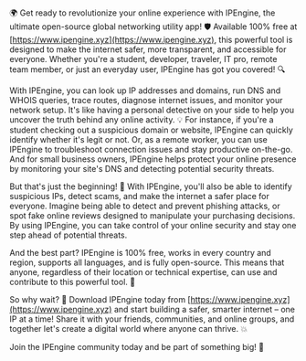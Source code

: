 🌍 Get ready to revolutionize your online experience with IPEngine, the ultimate open-source global networking utility app! 🛡️ Available 100% free at [https://www.ipengine.xyz](https://www.ipengine.xyz), this powerful tool is designed to make the internet safer, more transparent, and accessible for everyone. Whether you're a student, developer, traveler, IT pro, remote team member, or just an everyday user, IPEngine has got you covered! 🔍

With IPEngine, you can look up IP addresses and domains, run DNS and WHOIS queries, trace routes, diagnose internet issues, and monitor your network setup. It's like having a personal detective on your side to help you uncover the truth behind any online activity. 💡 For instance, if you're a student checking out a suspicious domain or website, IPEngine can quickly identify whether it's legit or not. Or, as a remote worker, you can use IPEngine to troubleshoot connection issues and stay productive on-the-go. And for small business owners, IPEngine helps protect your online presence by monitoring your site's DNS and detecting potential security threats.

But that's just the beginning! 🚀 With IPEngine, you'll also be able to identify suspicious IPs, detect scams, and make the internet a safer place for everyone. Imagine being able to detect and prevent phishing attacks, or spot fake online reviews designed to manipulate your purchasing decisions. By using IPEngine, you can take control of your online security and stay one step ahead of potential threats.

And the best part? IPEngine is 100% free, works in every country and region, supports all languages, and is fully open-source. This means that anyone, regardless of their location or technical expertise, can use and contribute to this powerful tool. 💪

So why wait? 🎉 Download IPEngine today from [https://www.ipengine.xyz](https://www.ipengine.xyz) and start building a safer, smarter internet – one IP at a time! Share it with your friends, communities, and online groups, and together let's create a digital world where anyone can thrive. 💥

Join the IPEngine community today and be part of something big! 🌟